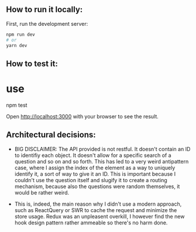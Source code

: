 ## How to run it locally:

First, run the development server:

```bash
npm run dev
# or
yarn dev
```

## How to test it:
# use
npm test


Open [http://localhost:3000](http://localhost:3000) with your browser to see the result.

## Architectural decisions:

- BIG DISCLAIMER:
  The API provided is not restful. It doesn't contain an ID to identifiy each object. It doesn't allow for a specific search of a question and so on and so forth. This has led to a very weird antipattern case, where I assign the index of the element as a way to uniquely identify it, a sort of way to give it an ID. This is important because I couldn't use the question itself and slugify it to create a routing mechanism, because also the questions were random themselves, it would be rather weird. 

- This is, indeed, the main reason why I didn't use a modern approach, such as ReactQuery or SWR to cache the request and minimize the store usage. Redux was an unpleasent overkill, I however find the new hook design pattern rather ammeable so there's no harm done.
